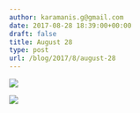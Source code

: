 ```yaml
---
author: karamanis.g@gmail.com
date: 2017-08-28 18:39:00+00:00
draft: false
title: August 28
type: post
url: /blog/2017/8/august-28
---
```




  
   ![](https://images.squarespace-cdn.com/content/v1/4f3f61bae4b063b909445965/1503939862096-RL65SPA76G1A1BY0P25I/ke17ZwdGBToddI8pDm48kJUlZr2Ql5GtSKWrQpjur5t7gQa3H78H3Y0txjaiv_0fDoOvxcdMmMKkDsyUqMSsMWxHk725yiiHCCLfrh8O1z5QPOohDIaIeljMHgDF5CVlOqpeNLcJ80NK65_fV7S1UfNdxJhjhuaNor070w_QAc94zjGLGXCa1tSmDVMXf8RUVhMJRmnnhuU1v2M8fLFyJw/IMG_2162.jpg?format=original)

  

  
   ![](https://images.squarespace-cdn.com/content/v1/4f3f61bae4b063b909445965/1503939863702-95BEFMV42RA0F42JBH2M/ke17ZwdGBToddI8pDm48kF9aEDQaTpZHfWEO2zppK7Z7gQa3H78H3Y0txjaiv_0fDoOvxcdMmMKkDsyUqMSsMWxHk725yiiHCCLfrh8O1z5QPOohDIaIeljMHgDF5CVlOqpeNLcJ80NK65_fV7S1UX7HUUwySjcPdRBGehEKrDf5zebfiuf9u6oCHzr2lsfYZD7bBzAwq_2wCJyqgJebgg/IMG_2175.jpg?format=original)

  


